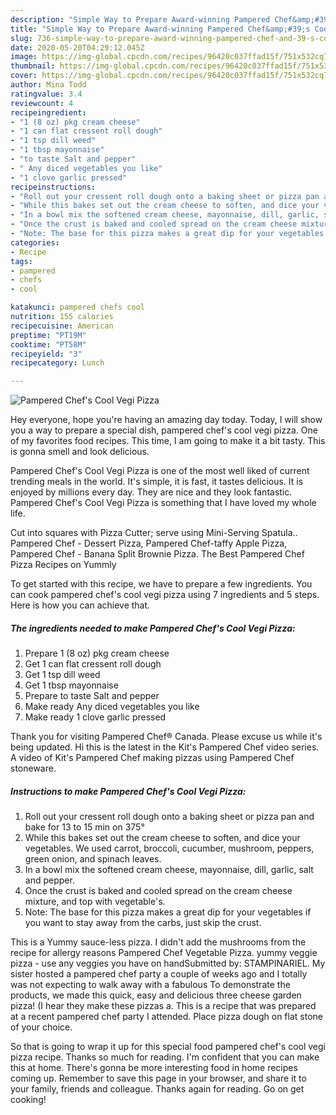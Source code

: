 ```yaml
---
description: "Simple Way to Prepare Award-winning Pampered Chef&amp;#39;s Cool Vegi Pizza"
title: "Simple Way to Prepare Award-winning Pampered Chef&amp;#39;s Cool Vegi Pizza"
slug: 736-simple-way-to-prepare-award-winning-pampered-chef-and-39-s-cool-vegi-pizza
date: 2020-05-20T04:29:12.045Z
image: https://img-global.cpcdn.com/recipes/96420c037ffad15f/751x532cq70/pampered-chefs-cool-vegi-pizza-recipe-main-photo.jpg
thumbnail: https://img-global.cpcdn.com/recipes/96420c037ffad15f/751x532cq70/pampered-chefs-cool-vegi-pizza-recipe-main-photo.jpg
cover: https://img-global.cpcdn.com/recipes/96420c037ffad15f/751x532cq70/pampered-chefs-cool-vegi-pizza-recipe-main-photo.jpg
author: Mina Todd
ratingvalue: 3.4
reviewcount: 4
recipeingredient:
- "1 (8 oz) pkg cream cheese"
- "1 can flat cressent roll dough"
- "1 tsp dill weed"
- "1 tbsp mayonnaise"
- "to taste Salt and pepper"
- " Any diced vegetables you like"
- "1 clove garlic pressed"
recipeinstructions:
- "Roll out your cressent roll dough onto a baking sheet or pizza pan and bake for 13 to 15 min on 375°"
- "While this bakes set out the cream cheese to soften, and dice your vegetables. We used carrot, broccoli, cucumber, mushroom, peppers, green onion, and spinach leaves."
- "In a bowl mix the softened cream cheese, mayonnaise, dill, garlic, salt and pepper."
- "Once the crust is baked and cooled spread on the cream cheese mixture, and top with vegetable&#39;s."
- "Note: The base for this pizza makes a great dip for your vegetables if you want to stay away from the carbs, just skip the crust."
categories:
- Recipe
tags:
- pampered
- chefs
- cool

katakunci: pampered chefs cool 
nutrition: 155 calories
recipecuisine: American
preptime: "PT19M"
cooktime: "PT58M"
recipeyield: "3"
recipecategory: Lunch

---
```



![Pampered Chef&#39;s Cool Vegi Pizza](https://img-global.cpcdn.com/recipes/96420c037ffad15f/751x532cq70/pampered-chefs-cool-vegi-pizza-recipe-main-photo.jpg)

Hey everyone, hope you're having an amazing day today. Today, I will show you a way to prepare a special dish, pampered chef&#39;s cool vegi pizza. One of my favorites food recipes. This time, I am going to make it a bit tasty. This is gonna smell and look delicious.

Pampered Chef&#39;s Cool Vegi Pizza is one of the most well liked of current trending meals in the world. It's simple, it is fast, it tastes delicious. It is enjoyed by millions every day. They are nice and they look fantastic. Pampered Chef&#39;s Cool Vegi Pizza is something that I have loved my whole life.

Cut into squares with Pizza Cutter; serve using Mini-Serving Spatula.. Pampered Chef - Dessert Pizza, Pampered Chef-taffy Apple Pizza, Pampered Chef - Banana Split Brownie Pizza. The Best Pampered Chef Pizza Recipes on Yummly


To get started with this recipe, we have to prepare a few ingredients. You can cook pampered chef&#39;s cool vegi pizza using 7 ingredients and 5 steps. Here is how you can achieve that.

<!--inarticleads1-->

##### The ingredients needed to make Pampered Chef&#39;s Cool Vegi Pizza:

1. Prepare 1 (8 oz) pkg cream cheese
1. Get 1 can flat cressent roll dough
1. Get 1 tsp dill weed
1. Get 1 tbsp mayonnaise
1. Prepare to taste Salt and pepper
1. Make ready  Any diced vegetables you like
1. Make ready 1 clove garlic pressed


Thank you for visiting Pampered Chef® Canada. Please excuse us while it&#39;s being updated. Hi this is the latest in the Kit&#39;s Pampered Chef video series. A video of Kit&#39;s Pampered Chef making pizzas using Pampered Chef stoneware. 

<!--inarticleads2-->

##### Instructions to make Pampered Chef&#39;s Cool Vegi Pizza:

1. Roll out your cressent roll dough onto a baking sheet or pizza pan and bake for 13 to 15 min on 375°
1. While this bakes set out the cream cheese to soften, and dice your vegetables. We used carrot, broccoli, cucumber, mushroom, peppers, green onion, and spinach leaves.
1. In a bowl mix the softened cream cheese, mayonnaise, dill, garlic, salt and pepper.
1. Once the crust is baked and cooled spread on the cream cheese mixture, and top with vegetable&#39;s.
1. Note: The base for this pizza makes a great dip for your vegetables if you want to stay away from the carbs, just skip the crust.


This is a Yummy sauce-less pizza. I didn&#39;t add the mushrooms from the recipe for allergy reasons Pampered Chef Vegetable Pizza. yummy veggie pizza - use any veggies you have on handSubmitted by: STAMPINARIEL. My sister hosted a pampered chef party a couple of weeks ago and I totally was not expecting to walk away with a fabulous To demonstrate the products, we made this quick, easy and delicious three cheese garden pizza! (I hear they make these pizzas a. This is a recipe that was prepared at a recent pampered chef party I attended. Place pizza dough on flat stone of your choice. 

So that is going to wrap it up for this special food pampered chef&#39;s cool vegi pizza recipe. Thanks so much for reading. I'm confident that you can make this at home. There's gonna be more interesting food in home recipes coming up. Remember to save this page in your browser, and share it to your family, friends and colleague. Thanks again for reading. Go on get cooking!
